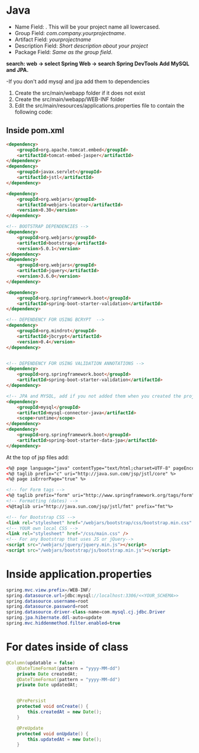 # Java

-   Name Field: <yourprojectname>. This will be your project name all lowercased.
-   Group Field: _com.company.yourprojectname_.
-   Artifact Field: _yourprojectname_
-   Description Field: _Short description about your project_
-   Package Field: _Same as the group field_.

**search: web -> select Spring Web -> search Spring DevTools**
**Add MySQL and JPA.**

-If you don't add mysql and jpa add them to dependencies

1. Create the src/main/webapp folder if it does not exist
2. Create the src/main/webapp/WEB-INF folder
3. Edit the src/main/resources/applications.properties file to contain the following code:

## Inside pom.xml

```html
<dependency>
    <groupId>org.apache.tomcat.embed</groupId>
    <artifactId>tomcat-embed-jasper</artifactId>
</dependency>
<dependency>
    <groupId>javax.servlet</groupId>
    <artifactId>jstl</artifactId>
</dependency>

<dependency>
    <groupId>org.webjars</groupId>
    <artifactId>webjars-locator</artifactId>
    <version>0.30</version>
</dependency>

<!-- BOOTSTRAP DEPENDENCIES -->
<dependency>
    <groupId>org.webjars</groupId>
    <artifactId>bootstrap</artifactId>
    <version>5.0.1</version>
</dependency>
<dependency>
    <groupId>org.webjars</groupId>
    <artifactId>jquery</artifactId>
    <version>3.6.0</version>
</dependency>

<dependency>
    <groupId>org.springframework.boot</groupId>
    <artifactId>spring-boot-starter-validation</artifactId>
</dependency>

<!-- DEPENDENCY FOR USING BCRYPT  -->
<dependency>
    <groupId>org.mindrot</groupId>
    <artifactId>jbcrypt</artifactId>
    <version>0.4</version>
</dependency>


<!-- DEPENDENCY FOR USING VALIDATION ANNOTATIONS -->
<dependency>
    <groupId>org.springframework.boot</groupId>
    <artifactId>spring-boot-starter-validation</artifactId>
</dependency>

<!-- JPA and MYSQL, add if you not added them when you created the project -->
<dependency>
    <groupId>mysql</groupId>
    <artifactId>mysql-connector-java</artifactId>
    <scope>runtime</scope>
</dependency>
<dependency>
    <groupId>org.springframework.boot</groupId>
    <artifactId>spring-boot-starter-data-jpa</artifactId>
</dependency>
```

At the top of jsp files add:

```html
<%@ page language="java" contentType="text/html;charset=UTF-8" pageEncoding="UTF-8"%> 
<%@ taglib prefix="c" uri="http://java.sun.com/jsp/jstl/core" %> 
<%@ page isErrorPage="true" %>

<!-- for Form tags -->
<%@ taglib prefix="form" uri="http://www.springframework.org/tags/form" %>
<!-- Formatting (dates) --> 
<%@taglib uri="http://java.sun.com/jsp/jstl/fmt" prefix="fmt"%>

<!-- for Bootstrap CSS -->
<link rel="stylesheet" href="/webjars/bootstrap/css/bootstrap.min.css" />
<!-- YOUR own local CSS -->
<link rel="stylesheet" href="/css/main.css" />
<!-- For any Bootstrap that uses JS or jQuery-->
<script src="/webjars/jquery/jquery.min.js"></script>
<script src="/webjars/bootstrap/js/bootstrap.min.js"></script>
```

# Inside application.properties

```java
spring.mvc.view.prefix=/WEB-INF/
spring.datasource.url=jdbc:mysql://localhost:3306/<<YOUR_SCHEMA>>
spring.datasource.username=root
spring.datasource.password=root
spring.datasource.driver-class-name=com.mysql.cj.jdbc.Driver
spring.jpa.hibernate.ddl-auto=update
spring.mvc.hiddenmethod.filter.enabled=true
```

# For dates inside of class

```java
@Column(updatable = false)
	@DateTimeFormat(pattern = "yyyy-MM-dd")
	private Date createdAt;
	@DateTimeFormat(pattern = "yyyy-MM-dd")
	private Date updatedAt;


	@PrePersist
	protected void onCreate() {
		this.createdAt = new Date();
	}

	@PreUpdate
	protected void onUpdate() {
		this.updatedAt = new Date();
	}
```
